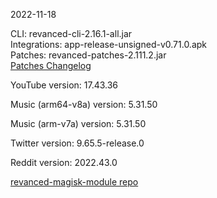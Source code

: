 2022-11-18
  
CLI: revanced-cli-2.16.1-all.jar  
Integrations: app-release-unsigned-v0.71.0.apk  
Patches: revanced-patches-2.111.2.jar  
[Patches Changelog](https://github.com/revanced/revanced-patches/releases/tag/v2.111.2)  

YouTube version: 17.43.36  

Music (arm64-v8a) version: 5.31.50  

Music (arm-v7a) version: 5.31.50  

Twitter version: 9.65.5-release.0  

Reddit version: 2022.43.0  

[revanced-magisk-module repo](https://github.com/j-hc/revanced-magisk-module)
